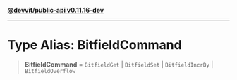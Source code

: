 [**@devvit/public-api v0.11.16-dev**](../README.md)

---

# Type Alias: BitfieldCommand

> **BitfieldCommand** = `BitfieldGet` \| `BitfieldSet` \| `BitfieldIncrBy` \| `BitfieldOverflow`
